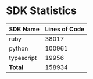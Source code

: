 # SDK Statistics

| SDK Name | Lines of Code |
| -------- | ------------- |
| ruby | 38017 |
| python | 100961 |
| typescript | 19956 |
| **Total** | 158934 |
